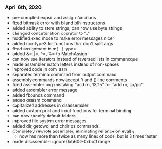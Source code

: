 ### April 6th, 2020

- pre-compiled expstr and assign functions
- fixed bitmask error with bl and blh instructions
- added ability to store strings, can now use byte strings
- changed concatenation operator to ".."
- modified exec mode to make error messages nicer
- added comtype3 for functions that don't split args
- fixed assignment to m(...) types
- added &=, |=, ^=, %= to MatchAssign
- can now use iterators instead of reversed lists in commandque
- made assembler match letters instead of non-spaces
- improved code in com_asm
- separated terminal command from output command
- assembly commands now accept // and () line comments
- fixed assembler bug mistaking "add rn, 13/15" for "add rn, sp/pc"
- added assembler error message
- added fbounds command
- added disasm command
- capitalized addresses in disassembler
- added custom print and input functions for terminal binding
- can now specify default folders
- improved file system error messages
- added dir, getcwd, and chdir os commands
- Completely rewrote assembler, eliminating reliance on eval();
  - now has more than twice as many lines of code, but is 3 times faster
- made disassembler ignore 0xb600-0xbbff range
